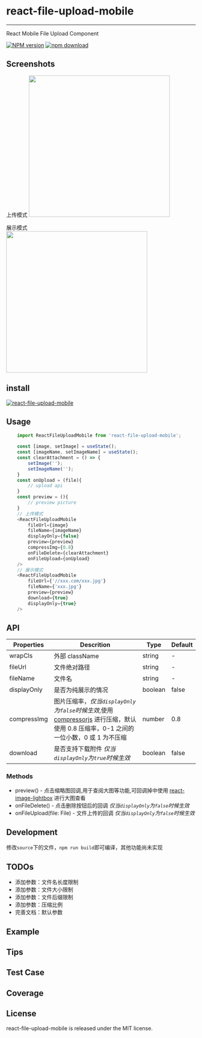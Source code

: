 # react-file-upload-mobile

---

React Mobile File Upload Component

[![NPM version][npm-image]][npm-url]
[![npm download][download-image]][download-url]

[npm-image]: http://img.shields.io/npm/v/react-file-upload-mobile.svg?style=flat-square
[npm-url]: https://www.npmjs.com/package/react-file-upload-mobile
[download-image]: https://img.shields.io/npm/dm/react-file-upload-mobile.svg?style=flat-square
[download-url]: https://www.npmjs.com/package/react-file-upload-mobile

## Screenshots

上传模式
<img src="https://i.bmp.ovh/imgs/2019/11/20ce1d9429a1b5c7.png" width="375"/>

展示模式  
<img src="https://i.bmp.ovh/imgs/2019/11/f61ecc74c0b22cfe.png" width="375" />

## install

[![react-file-upload-mobile](https://nodei.co/npm/react-file-upload-mobile.png)](https://npmjs.org/package/react-file-upload-mobile)

## Usage

```javascript
    import ReactFileUploadMobile from 'react-file-upload-mobile';

    const [image, setImage] = useState();
    const [imageName, setImageName] = useState();
    const clearAttachment = () => {
        setImage('');
        setImageName('');
    }
    const onUpload = (file){
        // upload api
    }
    const preview = (){
        // preview picture
    }
    // 上传模式
    <ReactFileUploadMobile
        fileUrl={image}
        fileName={imageName}
        displayOnly={false}
        preview={preview}
        compressImg={0.8}
        onFileDelete={clearAttachment}
        onFileUpload={onUpload}
    />
    // 展示模式
    <ReactFileUploadMobile
        fileUrl={'//xxx.com/xxx.jpg'}
        fileName={'xxx.jpg'}
        preview={preview}
        download={true}
        displayOnly={true}
    />
```

## API

| Properties  | Descrition                                                                                                                                                                            | Type    | Default |
| ----------- | ------------------------------------------------------------------------------------------------------------------------------------------------------------------------------------- | ------- | ------- |
| wrapCls     | 外部 className                                                                                                                                                                        | string  | -       |
| fileUrl     | 文件绝对路径                                                                                                                                                                          | string  | -       |
| fileName    | 文件名                                                                                                                                                                                | string  | -       |
| displayOnly | 是否为纯展示的情况                                                                                                                                                                    | boolean | false   |
| compressImg | 图片压缩率，_仅当`displayOnly`为`false`时候生效_,使用 [compressorjs](https://github.com/fengyuanchen/compressorjs) 进行压缩，默认使用 0.8 压缩率，0-1 之间的一位小数，0 或 1 为不压缩 | number  | 0.8     |
| download    | 是否支持下载附件 _仅当`displayOnly`为`true`时候生效_                                                                                                                                  | boolean | false   |

### Methods

- preview() - 点击缩略图回调,用于查阅大图等功能,可回调掉中使用 [react-image-lightbox](https://github.com/frontend-collective/react-image-lightbox) 进行大图查看
- onFileDelete() - 点击删除按钮后的回调 _仅当`displayOnly`为`false`时候生效_
- onFileUpload(file: File) - 文件上传的回调 _仅当`displayOnly`为`false`时候生效_

## Development

修改`source`下的文件，`npm run build`即可编译，其他功能尚未实现

## TODOs

- 添加参数：文件名长度限制
- 添加参数：文件大小限制
- 添加参数：文件后缀限制
- 添加参数：压缩比例
- 完善文档：默认参数

## Example

## Tips

## Test Case

## Coverage

## License

react-file-upload-mobile is released under the MIT license.
